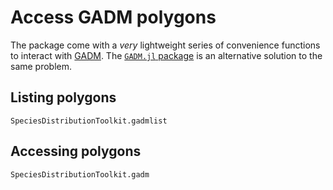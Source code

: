 # Access GADM polygons

The package come with a *very* lightweight series of convenience functions to
interact with [GADM](https://gadm.org/). The [`GADM.jl`
package](https://github.com/JuliaGeo/GADM.jl) is an alternative solution to the
same problem.

## Listing polygons

```@docs
SpeciesDistributionToolkit.gadmlist
```

## Accessing polygons

```@docs
SpeciesDistributionToolkit.gadm
```